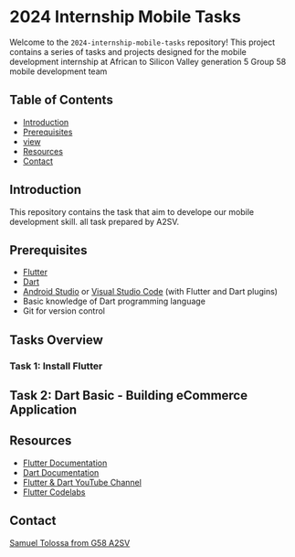 
# 2024 Internship Mobile Tasks

Welcome to the `2024-internship-mobile-tasks` repository! This project contains a series of tasks and projects designed for the mobile development internship at African to Silicon Valley generation 5 Group 58 mobile development team

## Table of Contents

* [Introduction](#introduction)
* [Prerequisites](#prerequisites)
* [view](#tasks-overview)
* [Resources](#resources)
* [Contact](#contact)

## Introduction

This repository contains the task that aim to develope our mobile development skill. all task prepared by A2SV.

## Prerequisites

* [Flutter]()
* [Dart]()
* [Android Studio](https://developer.android.com/studio) or [Visual Studio Code](https://code.visualstudio.com/) (with Flutter and Dart plugins)
* Basic knowledge of Dart programming language
* Git for version control

## Tasks Overview

### Task 1: **Install Flutter**

## Task 2: **Dart Basic - Building eCommerce Application**

## Resources

* [Flutter Documentation]()
* [Dart Documentation]()
* [Flutter &amp; Dart YouTube Channel](https://www.youtube.com/flutterdev)
* [Flutter Codelabs]()

## Contact

[Samuel Tolossa from G58 A2SV](samuel.tolossa@as2v.org)
